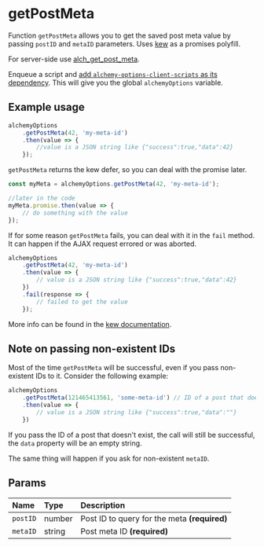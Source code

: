 # getPostMeta

Function `getPostMeta` allows you to get the saved post meta value by passing `postID` and `metaID` parameters. Uses [kew](https://github.com/Medium/kew) as a promises polyfill.

For server-side use [alch\_get\_post\_meta](../functions/alch_get_post_meta.md).

Enqueue a script and [add `alchemy-options-client-scripts` as its dependency](./). This will give you the global `alchemyOptions` variable.

## Example usage

```javascript
alchemyOptions
    .getPostMeta(42, 'my-meta-id')
    .then(value => {
        //value is a JSON string like {"success":true,"data":42}
    });
```

`getPostMeta` returns the kew defer, so you can deal with the promise later.

```javascript
const myMeta = alchemyOptions.getPostMeta(42, 'my-meta-id');

//later in the code
myMeta.promise.then(value => {
    // do something with the value
});
```

If for some reason `getPostMeta` fails, you can deal with it in the `fail` method. It can happen if the AJAX request errored or was aborted.

```javascript
alchemyOptions
    .getPostMeta(42, 'my-meta-id')
    .then(value => {
        // value is a JSON string like {"success":true,"data":42}
    })
    .fail(response => {
        // failed to get the value
    });
```

More info can be found in the [kew documentation](https://github.com/Medium/kew#how-do-i-use-kew).

## Note on passing non-existent IDs

Most of the time `getPostMeta` will be successful, even if you pass non-existent IDs to it. Consider the following example:

```javascript
alchemyOptions
    .getPostMeta(121465413561, 'some-meta-id') // ID of a post that doesn't exist
    .then(value => {
        // value is a JSON string like {"success":true,"data":""}
    })
```

If you pass the ID of a post that doesn't exist, the call will still be successful, the `data` property will be an empty string.

The same thing will happen if you ask for non-existent `metaID`.

## Params

| Name | Type | Description |
| :--- | :--- | :--- |
| `postID` | number | Post ID to query for the meta **\(required\)** |
| `metaID` | string | Post meta ID **\(required\)** |

